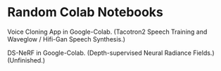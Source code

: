 # Random Colab Notebooks
Voice Cloning App in Google-Colab. (Tacotron2 Speech Training and Waveglow / Hifi-Gan Speech Synthesis.)
<p> DS-NeRF in Google-Colab. (Depth-supervised Neural Radiance Fields.) (Unfinished.)
